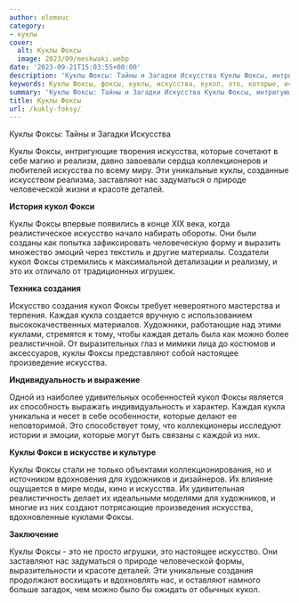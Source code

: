 ```yaml
---
author: olomouc
category:
- куклы
cover:
  alt: Куклы Фоксы
  image: 2023/09/meskwaki.webp
date: '2023-09-21T15:03:55+00:00'
description: 'Куклы Фоксы: Тайны и Загадки Искусства Куклы Фоксы, интригующие творения искусства, которые сочетают в себе магию и реализм, давно завоевали сердца...'
keywords: Куклы Фоксы, фоксы, куклы, искусства, кукол, это, которые, искусство, создания, каждая, уникальные, заставляют, задуматься, природе, человеческой, красоте
summary: 'Куклы Фоксы: Тайны и Загадки Искусства Куклы Фоксы, интригующие творения искусства, которые сочетают в себе магию и реализм, давно завоевали сердца...'
title: Куклы Фоксы
url: /kukly-foksy/
---
```


Куклы Фоксы: Тайны и Загадки Искусства

Куклы Фоксы, интригующие творения искусства, которые сочетают в себе магию и реализм, давно завоевали сердца коллекционеров и любителей искусства по всему миру. Эти уникальные куклы, созданные искусством реализма, заставляют нас задуматься о природе человеческой жизни и красоте деталей.

**История кукол Фокси**

Куклы Фоксы впервые появились в конце XIX века, когда реалистическое искусство начало набирать обороты. Они были созданы как попытка зафиксировать человеческую форму и выразить множество эмоций через текстиль и другие материалы. Создатели кукол Фоксы стремились к максимальной детализации и реализму, и это их отличало от традиционных игрушек.

**Техника создания**

Искусство создания кукол Фоксы требует невероятного мастерства и терпения. Каждая кукла создается вручную с использованием высококачественных материалов. Художники, работающие над этими куклами, стремятся к тому, чтобы каждая деталь была как можно более реалистичной. От выразительных глаз и мимики лица до костюмов и аксессуаров, куклы Фоксы представляют собой настоящее произведение искусства.

**Индивидуальность и выражение**

Одной из наиболее удивительных особенностей кукол Фоксы является их способность выражать индивидуальность и характер. Каждая кукла уникальна и несет в себе особенности, которые делают ее неповторимой. Это способствует тому, что коллекционеры исследуют истории и эмоции, которые могут быть связаны с каждой из них.

**Куклы Фокси в искусстве и культуре**

Куклы Фоксы стали не только объектами коллекционирования, но и источником вдохновения для художников и дизайнеров. Их влияние ощущается в мире моды, кино и искусства. Их удивительная реалистичность делает их идеальными моделями для художников, и многие из них создают потрясающие произведения искусства, вдохновленные куклами Фоксы.

**Заключение**

Куклы Фоксы \- это не просто игрушки, это настоящее искусство. Они заставляют нас задуматься о природе человеческой формы, выразительности и красоте деталей. Эти уникальные создания продолжают восхищать и вдохновлять нас, и оставляют намного больше загадок, чем можно было бы ожидать от обычных кукол.